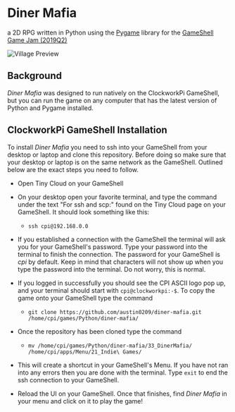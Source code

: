 # Diner Mafia

a 2D RPG written in Python using the [Pygame](https://www.pygame.org/wiki/about) library for the [GameShell Game Jam (2019Q2)](https://itch.io/jam/gameshell-19q2)

![Village Preview](https://user-images.githubusercontent.com/43303199/60416017-6c919c00-9ba2-11e9-96c0-0d37d28611da.gif)

## Background

*Diner Mafia* was designed to run natively on the ClockworkPi GameShell, but you can run the game on any computer that has the latest version of Python and Pygame installed.

## ClockworkPi GameShell Installation

To install *Diner Mafia* you need to ssh into your GameShell from your desktop or laptop and clone this repository. Before doing so make sure that your desktop or laptop is on the same network as the GameShell. Outlined below are the exact steps you need to follow.

- Open Tiny Cloud on your GameShell

- On your desktop open your favorite terminal, and type the command under the text "For ssh and scp:" found on the Tiny Cloud page on your GameShell. It should look something like this:

  - `ssh cpi@192.168.0.0`

- If you established a connection with the GameShell the terminal will ask you for your GameShell's password. Type your password into the terminal to finish the connection. The password for your GameShell is *cpi* by default. Keep in mind that characters will not show up when you type the password into the terminal. Do not worry, this is normal.

- If you logged in successfully you should see the CPI ASCII logo pop up, and your terminal should start with `cpi@clockworkpi:-$`. To copy the game onto your GameShell type the command

  - `git clone https://github.com/austin0209/diner-mafia.git /home/cpi/games/Python/diner-mafia/`

- Once the repository has been cloned type the command

  - `mv /home/cpi/games/Python/diner-mafia/33_DinerMafia/ /home/cpi/apps/Menu/21_Indie\ Games/`

- This will create a shortcut in your GameShell's Menu. If you have not ran into any errors then you are done with the terminal. Type `exit` to end the ssh connection to your GameShell.

- Reload the UI on your GameShell. Once that finishes, find *Diner Mafia* in your menu and click on it to play the game!
